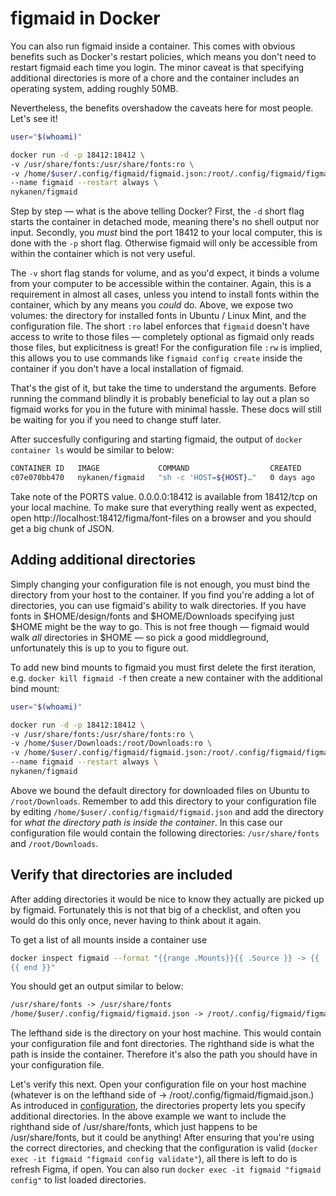 # figmaid in Docker

You can also run figmaid inside a container. This comes with obvious benefits such as Docker's restart policies, which means you don't need to restart figmaid each time you login. The minor caveat is that specifying additional directories is more of a chore and the container includes an operating system, adding roughly 50MB.

Nevertheless, the benefits overshadow the caveats here for most people. Let's see it! 

```sh
user="$(whoami)"

docker run -d -p 18412:18412 \
-v /usr/share/fonts:/usr/share/fonts:ro \
-v /home/$user/.config/figmaid/figmaid.json:/root/.config/figmaid/figmaid.json:rw \
--name figmaid --restart always \
nykanen/figmaid
```

Step by step — what is the above telling Docker? First, the `-d` short flag starts the container in detached mode, meaning there's no shell output nor input. Secondly, you *must* bind the port 18412 to your local computer, this is done with the `-p` short flag. Otherwise figmaid will only be accessible from within the container which is not very useful.

The `-v` short flag stands for volume, and as you'd expect, it binds a volume from your computer to be accessible within the container. Again, this is a requirement in almost all cases, unless you intend to install fonts within the container, which by any means you _could_ do. Above, we expose two volumes: the directory for installed fonts in Ubuntu / Linux Mint, and the configuration file. The short `:ro` label enforces that `figmaid` doesn't have access to write to those files — completely optional as figmaid only reads those files, but explicitness is great! For the configuration file `:rw` is implied, this allows you to use commands like `figmaid config create` inside the container if you don't have a local installation of figmaid. 

That's the gist of it, but take the time to understand the arguments. Before running the command blindly it is probably beneficial to lay out a plan so figmaid works for you in the future with minimal hassle. These docs will still be waiting for you if you need to change stuff later.

After succesfully configuring and starting figmaid, the output of `docker container ls` would be similar to below:

```sh
CONTAINER ID   IMAGE             COMMAND                  CREATED      STATUS       PORTS
c07e070bb470   nykanen/figmaid   "sh -c 'HOST=${HOST}…"   0 days ago   Up 0 hours   0.0.0.0:18412->18412/tcp, :::18412->18412/tcp
```

Take note of the PORTS value. 0.0.0.0:18412 is available from 18412/tcp on your local machine. To make sure that everything really went as expected, open http://localhost:18412/figma/font-files on a browser and you should get a big chunk of JSON.

## Adding additional directories

Simply changing your configuration file is not enough, you must bind the directory from your host to the container. If you find you're adding a lot of directories, you can use figmaid's ability to walk directories. If you have fonts in $HOME/design/fonts and $HOME/Downloads specifying just $HOME might be the way to go. This is not free though — figmaid would walk _all_ directories in $HOME — so pick a good middleground, unfortunately this is up to you to figure out. 

To add new bind mounts to figmaid you must first delete the first iteration, e.g. `docker kill figmaid -f` then create a new container with the additional bind mount:

```sh
user="$(whoami)"

docker run -d -p 18412:18412 \
-v /usr/share/fonts:/usr/share/fonts:ro \
-v /home/$user/Downloads:/root/Downloads:ro \
-v /home/$user/.config/figmaid/figmaid.json:/root/.config/figmaid/figmaid.json:rw \
--name figmaid --restart always \
nykanen/figmaid
```

Above we bound the default directory for downloaded files on Ubuntu to `/root/Downloads`. Remember to add this directory to your configuration file by editing `/home/$user/.config/figmaid/figmaid.json` and add the directory for *what the directory path is inside the container*. In this case our configuration file would contain the following directories: `/usr/share/fonts` and `/root/Downloads`.

## Verify that directories are included

After adding directories it would be nice to know they actually are picked up by figmaid. Fortunately this is not that big of a checklist, and often you would do this only once, never having to think about it again.

To get a list of all mounts inside a container use

```sh
docker inspect figmaid --format "{{range .Mounts}}{{ .Source }} -> {{ .Destination }}
{{ end }}"
```

You should get an output similar to below:

```txt
/usr/share/fonts -> /usr/share/fonts
/home/$user/.config/figmaid/figmaid.json -> /root/.config/figmaid/figmaid.json
```

The lefthand side is the directory on your host machine. This would contain your configuration file and font directories. The righthand side is what the path is inside the container. Therefore it's also the path you should have in your configuration file.

Let's verify this next. Open your configuration file on your host machine (whatever is on the lefthand side of -> /root/.config/figmaid/figmaid.json.) As introduced in [configuration](../configuration.md), the directories property lets you specify additional directories. In the above example we want to include the righthand side of /usr/share/fonts, which just happens to be /usr/share/fonts, but it could be anything! After ensuring that you're using the correct directories, and checking that the configuration is valid (`docker exec -it figmaid "figmaid config validate"`), all there is left to do is refresh Figma, if open. You can also run `docker exec -it figmaid "figmaid config"` to list loaded directories. 
